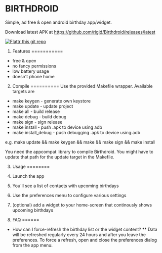 BIRTHDROID
==========

Simple, ad free & open android birthday app/widget.

Download latest APK at https://github.com/rigid/Birthdroid/releases/latest


[![Flattr this git repo](http://api.flattr.com/button/flattr-badge-large.png)](https://flattr.com/thing/1345949)



1. Features
===========
* free & open
* no fancy permissions
* low battery usage
* doesn't phone home


2. Compile
==========
Use the provided Makefile wrapper. Available targets are

* make keygen        - generate own keystore
* make update        - update project
* make all           - build release
* make debug         - build debug
* make sign          - sign release
* make install       - push .apk to device using adb
* make install_debug - push debugging .apk to device using adb

e.g. make update && make keygen && make && make sign && make install

You need the appcompat library to compile Birthdroid. You might have to update that path for the update target in the Makefile.


3. Usage
========

 1. Launch the app 
 2. You'll see a list of contacts with upcoming birthdays 
 3. Use the preferences menu to configure various settings
 4. (optional) add a widget to your home-screen that continously shows upcoming birthdays


4. FAQ
======

* How can I force-refresh the birthday list or the widget content?
** Data will be refreshed regularly every 24 hours and after you leave the preferences. To force a refresh, open and close the preferences dialog from the app menu.
